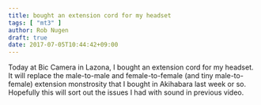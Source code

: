 ```yaml
---
title: bought an extension cord for my headset
tags: [ "mt3" ]
author: Rob Nugen
draft: true
date: 2017-07-05T10:44:42+09:00
---
```


Today at Bic Camera in Lazona, I bought an extension cord for my
headset.  It will replace the male-to-male and female-to-female (and
tiny male-to-female) extension monstrosity that I bought in Akihabara
last week or so.  Hopefully this will sort out the issues I had with
sound in previous video.
